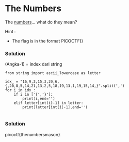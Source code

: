 <h1>The Numbers</h1>
<p>The <a href='https://jupiter.challenges.picoctf.org/static/f209a32253affb6f547a585649ba4fda/the_numbers.png'>numbers</a>... what do they mean?</p>
<p>Hint :</p>
<ul><li>The flag is in the format PICOCTF{}</li></ul>
<h3>Solution</h3>
<p>(Angka-1) = index dari string</p>

```python3
from string import ascii_lowercase as letter

idx_ = "16,9,3,15,3,20,6,{,20,8,5,14,21,13,2,5,18,19,13,1,19,15,14,}".split(',')
for i in idx_:
    if i in ['{','}']:
        print(i,end='')
    elif letter[int(i)-1] in letter:
        print(letter[int(i)-1],end='')
   
```

<h3>Solution</h3>
<p>picoctf{thenumbersmason}</p> 
